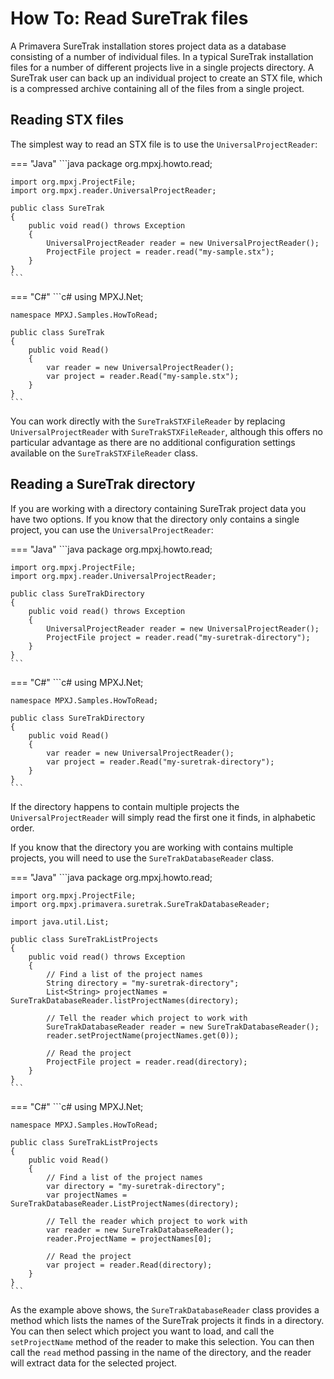 # How To: Read SureTrak files
A Primavera SureTrak installation stores project data as a database consisting
of a number of individual files. In a typical SureTrak installation files for a
number of different projects live in a single projects directory. A SureTrak
user can back up an individual project to create an STX file, which is a
compressed archive containing all of the files from a single project.

## Reading STX files
The simplest way to read an STX file is to use the `UniversalProjectReader`:

=== "Java"
	```java
	package org.mpxj.howto.read;
	
	import org.mpxj.ProjectFile;
	import org.mpxj.reader.UniversalProjectReader;
	
	public class SureTrak
	{
		public void read() throws Exception
		{
			UniversalProjectReader reader = new UniversalProjectReader();
			ProjectFile project = reader.read("my-sample.stx");
		}
	}
	```

=== "C#"
	```c#
	using MPXJ.Net;
	
	namespace MPXJ.Samples.HowToRead;

	public class SureTrak
	{
		public void Read()
		{
			var reader = new UniversalProjectReader();
			var project = reader.Read("my-sample.stx");
		}
	}
	```

You can work directly with the `SureTrakSTXFileReader` by replacing
`UniversalProjectReader` with `SureTrakSTXFileReader`, although this offers no
particular advantage as there are no additional configuration settings available
on the `SureTrakSTXFileReader` class.

## Reading a SureTrak directory
If you are working with a directory containing SureTrak project data you have
two options. If you know that the directory only contains a single project, you
can use the `UniversalProjectReader`:

=== "Java"
	```java
	package org.mpxj.howto.read;
	
	import org.mpxj.ProjectFile;
	import org.mpxj.reader.UniversalProjectReader;
	
	public class SureTrakDirectory
	{
		public void read() throws Exception
		{
			UniversalProjectReader reader = new UniversalProjectReader();
			ProjectFile project = reader.read("my-suretrak-directory");
		}
	}
	```

=== "C#"
	```c#
	using MPXJ.Net;
	
	namespace MPXJ.Samples.HowToRead;

	public class SureTrakDirectory
	{
		public void Read()
		{
			var reader = new UniversalProjectReader();
			var project = reader.Read("my-suretrak-directory");
		}
	}
	```

If the directory happens to contain multiple projects the
`UniversalProjectReader` will simply read the first one it finds, in alphabetic
order.

If you know that the directory you are working with contains multiple projects,
you will need to use the `SureTrakDatabaseReader` class.

=== "Java"
	```java
	package org.mpxj.howto.read;
	
	import org.mpxj.ProjectFile;
	import org.mpxj.primavera.suretrak.SureTrakDatabaseReader;
	
	import java.util.List;
	
	public class SureTrakListProjects
	{
		public void read() throws Exception
		{
			// Find a list of the project names
			String directory = "my-suretrak-directory";
			List<String> projectNames = SureTrakDatabaseReader.listProjectNames(directory);
	
			// Tell the reader which project to work with
			SureTrakDatabaseReader reader = new SureTrakDatabaseReader();
			reader.setProjectName(projectNames.get(0));
	
			// Read the project
			ProjectFile project = reader.read(directory);
		}
	}
	```

=== "C#"
	```c#
	using MPXJ.Net;
	
	namespace MPXJ.Samples.HowToRead;
	
	public class SureTrakListProjects
	{
	 	public void Read()
	 	{
		  	// Find a list of the project names
		  	var directory = "my-suretrak-directory";
		  	var projectNames = SureTrakDatabaseReader.ListProjectNames(directory);
	
		  	// Tell the reader which project to work with
		  	var reader = new SureTrakDatabaseReader();
		  	reader.ProjectName = projectNames[0];
	
		  	// Read the project
		  	var project = reader.Read(directory);
	 	}
	}
	```

As the example above shows, the `SureTrakDatabaseReader` class provides a method
which lists the names of the SureTrak projects it finds in a directory. You can
then select which project you want to load, and call the `setProjectName` method
of the reader to make this selection. You can then call the `read` method
passing in the name of the directory, and the reader will extract data for the
selected project.
